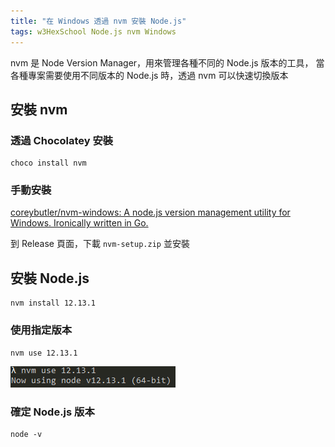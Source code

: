 ```yaml
---
title: "在 Windows 透過 nvm 安裝 Node.js"
tags: w3HexSchool Node.js nvm Windows
---
```


nvm 是 Node Version Manager，用來管理各種不同的 Node.js 版本的工具，
當各種專案需要使用不同版本的 Node.js 時，透過 nvm 可以快速切換版本

## 安裝 nvm
### 透過 Chocolatey 安裝

```shell
choco install nvm
```

### 手動安裝
[coreybutler/nvm-windows: A node.js version management utility for Windows. Ironically written in Go.](https://github.com/coreybutler/nvm-windows)

到 Release 頁面，下載 ```nvm-setup.zip``` 並安裝

## 安裝 Node.js

```shell
nvm install 12.13.1
```

### 使用指定版本

```shell
nvm use 12.13.1
```

![](/assets/images/2020-03-21/2020-03-09_14-20-05.png)

### 確定 Node.js 版本

```shell
node -v
```
